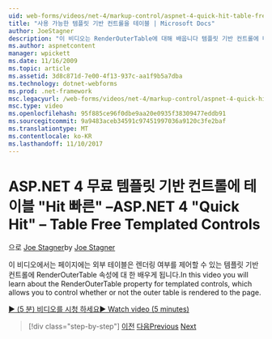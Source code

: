 ```yaml
---
uid: web-forms/videos/net-4/markup-control/aspnet-4-quick-hit-table-free-templated-controls
title: "사용 가능한 템플릿 기반 컨트롤을 테이블 | Microsoft Docs"
author: JoeStagner
description: "이 비디오는 RenderOuterTable에 대해 배웁니다 템플릿 기반 컨트롤에 대 한 외부 테이블 인지 여부를 제어할 수 있는 속성은 렌더링 중..."
ms.author: aspnetcontent
manager: wpickett
ms.date: 11/16/2009
ms.topic: article
ms.assetid: 3d8c871d-7e00-4f13-937c-aa1f9b5a7dba
ms.technology: dotnet-webforms
ms.prod: .net-framework
msc.legacyurl: /web-forms/videos/net-4/markup-control/aspnet-4-quick-hit-table-free-templated-controls
msc.type: video
ms.openlocfilehash: 95f885ce96f0dbe9aa20e0935f38309477eddb91
ms.sourcegitcommit: 9a9483aceb34591c97451997036a9120c3fe2baf
ms.translationtype: MT
ms.contentlocale: ko-KR
ms.lasthandoff: 11/10/2017
---
```

<a name="aspnet-4-quick-hit--table-free-templated-controls"></a><span data-ttu-id="3598f-103">ASP.NET 4 무료 템플릿 기반 컨트롤에 테이블 "Hit 빠른" –</span><span class="sxs-lookup"><span data-stu-id="3598f-103">ASP.NET 4 "Quick Hit" – Table Free Templated Controls</span></span>
====================
<span data-ttu-id="3598f-104">으로 [Joe Stagner](https://github.com/JoeStagner)</span><span class="sxs-lookup"><span data-stu-id="3598f-104">by [Joe Stagner](https://github.com/JoeStagner)</span></span>

<span data-ttu-id="3598f-105">이 비디오에서는 페이지에는 외부 테이블은 렌더링 여부를 제어할 수 있는 템플릿 기반 컨트롤에 RenderOuterTable 속성에 대 한 배우게 됩니다.</span><span class="sxs-lookup"><span data-stu-id="3598f-105">In this video you will learn about the RenderOuterTable property for templated controls, which allows you to control whether or not the outer table is rendered to the page.</span></span> 

[<span data-ttu-id="3598f-106">&#9654; (5 분) 비디오를 시청 하세요</span><span class="sxs-lookup"><span data-stu-id="3598f-106">&#9654; Watch video (5 minutes)</span></span>](https://channel9.msdn.com/Blogs/ASP-NET-Site-Videos/aspnet-4-quick-hit-table-free-templated-controls)

>[!div class="step-by-step"]
<span data-ttu-id="3598f-107">[이전](aspnet-4-quick-hit-new-rendering-option-for-check-box-lists-and-radio-button-lists.md)
[다음](aspnet-4-quick-hit-tableless-menu-control.md)</span><span class="sxs-lookup"><span data-stu-id="3598f-107">[Previous](aspnet-4-quick-hit-new-rendering-option-for-check-box-lists-and-radio-button-lists.md)
[Next](aspnet-4-quick-hit-tableless-menu-control.md)</span></span>
